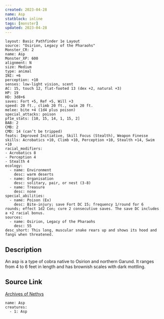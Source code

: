 ```yaml
---
created: 2023-04-28
name: Asp
statblock: inline
tags: [monster]
updated: 2023-04-28
---
```

```statblock
layout: Basic Pathfinder 1e Layout
source: "Osirion, Legacy of the Pharaohs"
Monster_CR: 2
name: Asp
Monster_XP: 600
alignment: N
size: Medium
type: animal
INI: +6
perception: +10
senses: low-light vision, scent
AC: 15, touch 12, flat-footed 13 (dex +2, natural +3)
HP: 19
HD: 3d8+6
saves: Fort +5, Ref +5, Will +3
speed: 20 ft., climb 20 ft., swim 20 ft.
melee: bite +4 (1d4 plus poison)
special_attacks: poison
pf1e_stats: [10, 15, 14, 1, 15, 2]
BAB: 2
CMB: 2
CMD: 14 (can’t be tripped)
feats: Improved Initiative, Skill Focus (Stealth), Weapon Finesse
skills: Acrobatics +10, Climb +10, Perception +10, Stealth +14, Swim +10
racial_modifiers:
- Acrobatics 8
- Perception 4
- Stealth 4
ecology:
  - name: Environment
    desc: warm deserts
  - name: Organisation
    desc: solitary, pair, or nest (3-8)
  - name: Treasure
    desc: none
special_abilities:
  - name: Poison (Ex)
    desc: Bite-injury; save Fort DC 15; frequency 1/round for 6 rounds; effect 1d2 Con; cure 2 consecutive saves. The save DC includes a +2 racial bonus.
sources:
  - name: Osirion, Legacy of the Pharaohs
    desc: 55
desc_short: This long, muscular snake rears up and shows its hood and fangs when threatened.
```
## Description
An asp is a type of cobra native to Osirion and northern Garund. It ranges from 4 to 6 feet in length and has brownish scales with dark mottling.
## Source Link
[Archives of Nethys](https://aonprd.com/MonsterDisplay.aspx?ItemName=Asp)
```encounter-table
name: Asp
creatures:
  - 1: Asp
```
